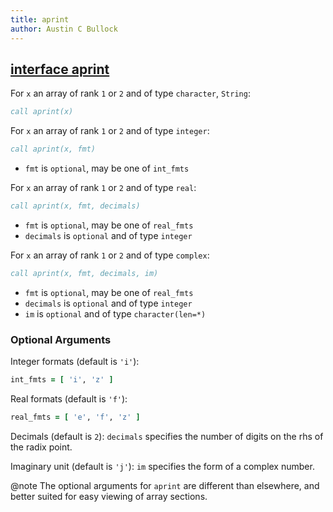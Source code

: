 ```yaml
---
title: aprint
author: Austin C Bullock
---
```


## [interface aprint](../../interface/aprint.html)

For `x` an array of rank `1` or `2` and of type `character`, `String`:

```fortran
call aprint(x)
```

For `x` an array of rank `1` or `2` and of type `integer`:

```fortran
call aprint(x, fmt)
```

* `fmt` is `optional`, may be one of `int_fmts`

For `x` an array of rank `1` or `2` and of type `real`:

```fortran
call aprint(x, fmt, decimals)
```

* `fmt` is `optional`, may be one of `real_fmts`
* `decimals` is `optional` and of type `integer`

For `x` an array of rank `1` or `2` and of type `complex`:

```fortran
call aprint(x, fmt, decimals, im)
```

* `fmt` is `optional`, may be one of `real_fmts`
* `decimals` is `optional` and of type `integer`
* `im` is `optional` and of type `character(len=*)`

### Optional Arguments

Integer formats (default is `'i'`):

```fortran
int_fmts = [ 'i', 'z' ]
```

Real formats (default is `'f'`):

```fortran
real_fmts = [ 'e', 'f', 'z' ]
```

Decimals (default is `2`): `decimals` specifies the number of digits on the rhs of the radix point.

Imaginary unit (default is `'j'`): `im` specifies the form of a complex number.

@note The optional arguments for `aprint` are different than elsewhere, and better suited for easy viewing of array sections.
